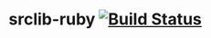 # srclib-ruby [![Build Status](https://travis-ci.org/sourcegraph/srclib-ruby.png?branch=master)](https://travis-ci.org/sourcegraph/srclib-ruby)
